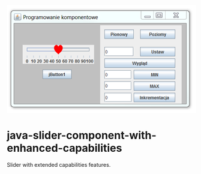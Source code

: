 ![alt text](https://github.com/edenlandpl/java-slider-component-with-enhanced-capabilities/blob/master/suwakBeans.PNG)
# java-slider-component-with-enhanced-capabilities
Slider with extended capabilities features. 
